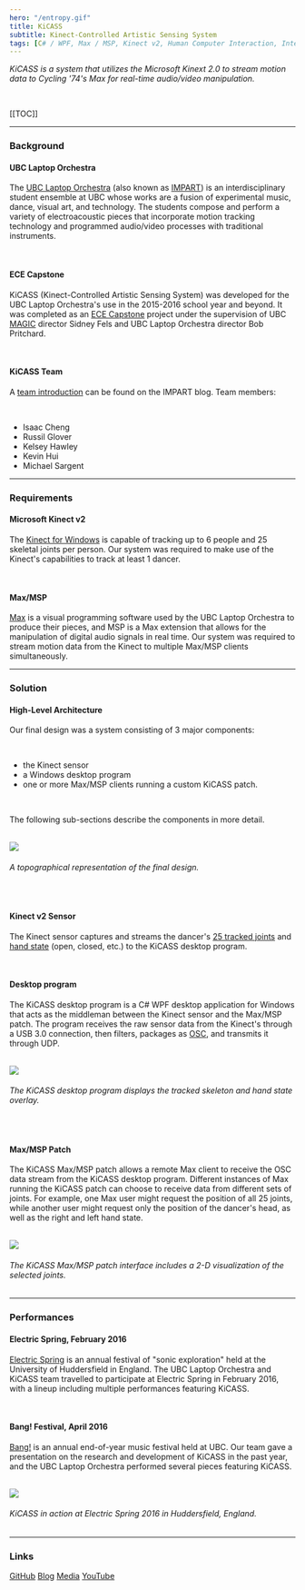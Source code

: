 ```yaml
---
hero: "/entropy.gif"
title: KiCASS
subtitle: Kinect-Controlled Artistic Sensing System
tags: [C# / WPF, Max / MSP, Kinect v2, Human Computer Interaction, Interactive Art]
---
```


_KiCASS is a system that utilizes the Microsoft Kinext 2.0 to stream motion
data to Cycling '74's Max for real-time audio/video manipulation._

<br>

[[TOC]]

<hr>

### Background

#### UBC Laptop Orchestra

The [UBC Laptop Orchestra][laptop] (also known as [IMPART][impart]) is an
interdisciplinary student ensemble at UBC whose works are a fusion of experimental
music, dance, visual art, and technology. The students compose and perform a variety
of electroacoustic pieces that incorporate motion tracking technology and programmed
audio/video processes with traditional instruments.

<br>

#### ECE Capstone

KiCASS (Kinect-Controlled Artistic Sensing System) was developed for the UBC
Laptop Orchestra's use in the 2015-2016 school year and beyond. It was completed as an
[ECE&nbsp;Capstone][capstone] project under the supervision of UBC [MAGIC][magic] director
Sidney Fels and UBC Laptop Orchestra director Bob Pritchard.

<br>

#### KiCASS Team

A [team introduction][team] can be found on the IMPART blog. Team members:

<br>

* Isaac Cheng
* Russil Glover
* Kelsey Hawley
* Kevin Hui
* Michael Sargent

<hr>

### Requirements

#### Microsoft Kinect v2

The [Kinect for Windows][kinect] is capable of tracking up to 6 people and 25
skeletal joints per person. Our system was required to make use of the Kinect's
capabilities to track at least 1 dancer.

<br>

#### Max/MSP

[Max][max] is a visual programming software used by the UBC Laptop Orchestra to produce
their pieces, and MSP is a Max extension that allows for the manipulation of digital
audio signals in real time. Our system was required to stream motion data from the Kinect
to multiple Max/MSP clients simultaneously.

<hr>

### Solution

#### High-Level Architecture

Our final design was a system consisting of 3 major components:

<br>

* the Kinect sensor
* a Windows desktop program
* one or more Max/MSP clients running a custom KiCASS patch.

<br>

The following sub-sections describe the components in more detail.

<br>

<img src="/kicass-architecture.png" />

###### A topographical representation of the final design.

<br>

#### Kinect v2 Sensor

The Kinect sensor captures and streams the dancer's [25&nbsp;tracked&nbsp;joints][joints] and
[hand&nbsp;state][handstate] (open, closed, etc.) to the KiCASS desktop program.

<br>

#### Desktop program 

The KiCASS desktop program is a C# WPF desktop application for Windows that acts as
the middleman between the Kinect sensor and the Max/MSP patch. The program receives
the raw sensor data from the Kinect's through a USB 3.0 connection, then filters,
packages as [OSC][osc], and transmits it through UDP.

<br>

<img src="/kicass-desktop.png" />

###### The KiCASS desktop program displays the tracked skeleton and hand state overlay.

<br>

#### Max/MSP Patch

The KiCASS Max/MSP patch allows a remote Max client to receive the OSC data stream
from the KiCASS desktop program. Different instances of Max running the KiCASS patch can
choose to receive data from different sets of joints. For example, one Max user might
request the position of all 25 joints, while another user might request only the position
of the dancer's head, as well as the right and left hand state. 

<br>

<img src="/patch.png" />

###### The KiCASS Max/MSP patch interface includes a 2-D visualization of the selected joints.

<hr>

### Performances

#### Electric Spring, February 2016

[Electric&nbsp;Spring][electric] is an annual festival of "sonic exploration" held at
the University of Huddersfield in England. The UBC Laptop Orchestra and KiCASS team
travelled to participate at Electric Spring in February 2016, with a lineup including
multiple performances featuring KiCASS.  

<br>

#### Bang! Festival, April 2016

[Bang!][bang] is an annual end-of-year music festival held at UBC. Our team gave
a presentation on the research and development of KiCASS in the past year, and
the UBC Laptop Orchestra performed several pieces featuring KiCASS.

<br>

<img src="/stars.gif" />

###### KiCASS in action at Electric Spring 2016 in Huddersfield, England.

<hr>

### Links

[GitHub][github] [Blog][impart] [Media][laptop] [YouTube][youtube]

[entropy]: <https://www.youtube.com/watch?v=prreQxDbnaA>
[laptop]: <http://music.ubc.ca/student-ensembles/laptop-orchestra/>
[capstone]: <https://www.ece.ubc.ca/courses/capstones>
[magic]: <http://www.magic.ubc.ca/>
[team]: <https://ubcimpart.wordpress.com/2015/11/04/introducing-the-kstamp-team/>
[kinect]: <https://developer.microsoft.com/en-us/windows/kinect/develop>
[max]: <https://cycling74.com/products/max/>
[joints]: <https://msdn.microsoft.com/en-us/library/microsoft.kinect.jointtype.aspx>
[handstate]: <https://msdn.microsoft.com/en-us/library/dn799273.aspx>
[osc]: <https://en.wikipedia.org/wiki/Open_Sound_Control>
[electric]: <http://www.electricspring.co.uk/index.html>
[github]: <https://github.com/nbzzzz/kicass>
[impart]: <https://ubcimpart.wordpress.com>
[youtube]: <https://www.youtube.com/channel/UCd5zkwu5AqcUnwof-PyhRnA>
[patch]: <https://github.com/nbzzzz/KiCASS#using-the-patch>
[desktop]: <https://github.com/nbzzzz/KiCASS#using-kicass-desktop>
[bang]: <https://ubcimpart.wordpress.com/2016/04/08/bang-festival-and-call-for-dancers/>
